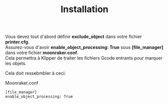 
##  ##


<div align="center">
  
# **Installation** #
  
</div>

##  ##
<br>

Vous devez tout d'abord définir **exclude_object** dans votre fichier **printer.cfg**.
<br>
Assurez-vous d'avoir **enable_object_processing: True** sous **[file_manager]** dans votre fichier **moonraker.conf**.
<br>
Cela permettra à Klipper de traiter les fichiers Gcode entrants pour marquer les objets.
<br>

Cela doit ressebmbler à ceci:
<br>

Moonraker.conf
<br>
```
[file_manager]
enable_object_processing: True
```
<br>

